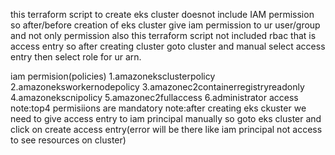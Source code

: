 this terraform script to create eks cluster doesnot include IAM permission
so after/before creation of eks cluster give iam permission to ur user/group
and not only permission also this terraform script not included rbac that is access entry so after creating cluster goto cluster and manual select access entry then select role for ur arn.

iam permision(policies)
1.amazoneksclusterpolicy
2.amazoneksworkernodepolicy
3.amazonec2containerregistryreadonly
4.amazonekscnipolicy
5.amazonec2fullaccess
6.administrator access
note:top4 permisiions are mandatory
note:after creating eks ckuster we need to give access entry to iam principal manually so goto eks cluster 
and click on create access entry(error will be there like iam principal not access to see resources on cluster)
